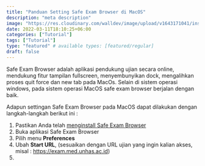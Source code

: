 ```yaml
---
title: "Panduan Setting Safe Exam Browser di MacOS"
description: "meta description"
image: "https://res.cloudinary.com/walldev/image/upload/v1643171041/install%20seb/SEB_w3t24s.png"
date: 2022-03-11T18:10:25+06:00
categories: ["Tutorial"]
tags: ["Tutorial"]
type: "featured" # available types: [featured/regular]
draft: false
---
```


Safe Exam Browser adalah aplikasi pendukung ujian secara online, mendukung fitur tampilan fullscreen, menyembunyikan dock, mengalihkan proses quit force dan new tab pada MacOs. Selain di sistem operasi windows, pada sistem operasi MacOS safe exam browser berjalan dengan baik. 

Adapun settingan Safe Exam Browser pada MacOS dapat dilakukan dengan langkah-langkah berikut ini :
1. Pastikan Anda telah [menginstall Safe Exam Browser](https://allaboutwall.netlify.app/blog/post-2/)
2. Buka aplikasi Safe Exam Browser
3. Pilih menu **Preferences**
4. Ubah **Start URL**, (sesuaikan dengan URL ujian yang ingin kalian akses, misal : https://exam.med.unhas.ac.id)
5. 